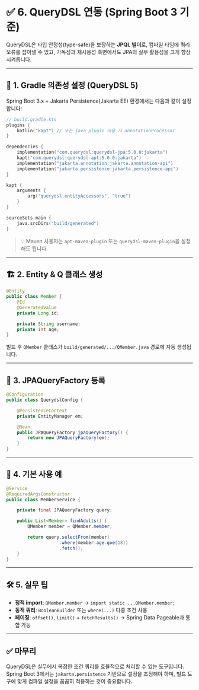 # ✅ 6. QueryDSL 연동 (Spring Boot 3 기준)

QueryDSL은 타입 안정성(type-safe)을 보장하는 **JPQL 빌더**로, 컴파일 타임에 쿼리 오류를 잡아낼 수 있고, 가독성과 재사용성 측면에서도 JPA의 실무 활용성을 크게 향상시켜줍니다.

---

## 🔧 1. Gradle 의존성 설정 (QueryDSL 5)

Spring Boot 3.x + Jakarta Persistence(Jakarta EE) 환경에서는 다음과 같이 설정합니다:

```kotlin
// build.gradle.kts
plugins {
    kotlin("kapt") // 또는 java plugin 사용 시 annotationProcessor
}

dependencies {
    implementation("com.querydsl:querydsl-jpa:5.0.0:jakarta")
    kapt("com.querydsl:querydsl-apt:5.0.0:jakarta")
    implementation("jakarta.annotation:jakarta.annotation-api")
    implementation("jakarta.persistence:jakarta.persistence-api")
}

kapt {
    arguments {
        arg("querydsl.entityAccessors", "true")
    }
}

sourceSets.main {
    java.srcDirs("build/generated")
}
```

> 💡 Maven 사용자는 `apt-maven-plugin` 또는 `querydsl-maven-plugin`을 설정해도 됩니다.

---

## 🏗️ 2. Entity & Q 클래스 생성

```java
@Entity
public class Member {
    @Id
    @GeneratedValue
    private Long id;

    private String username;
    private int age;
}
```

빌드 후 `QMember` 클래스가 `build/generated/.../QMember.java` 경로에 자동 생성됩니다.

---

## 🧰 3. JPAQueryFactory 등록

```java
@Configuration
public class QuerydslConfig {

    @PersistenceContext
    private EntityManager em;

    @Bean
    public JPAQueryFactory jpaQueryFactory() {
        return new JPAQueryFactory(em);
    }
}
```

---

## 🧪 4. 기본 사용 예

```java
@Service
@RequiredArgsConstructor
public class MemberService {

    private final JPAQueryFactory query;

    public List<Member> findAdults() {
        QMember member = QMember.member;

        return query.selectFrom(member)
                    .where(member.age.goe(18))
                    .fetch();
    }
}
```

---

## 🛠️ 5. 실무 팁

* **정적 import**: `QMember.member` → `import static ...QMember.member;`
* **동적 쿼리**: `BooleanBuilder` 또는 `where(...)` 다중 조건 사용
* **페이징**: `offset()`, `limit()` + `fetchResults()` → Spring Data Pageable과 통합 가능

---

## ✅ 마무리

QueryDSL은 실무에서 복잡한 조건 쿼리를 효율적으로 처리할 수 있는 도구입니다.
Spring Boot 3에서는 `jakarta.persistence` 기반으로 설정을 조정해야 하며, 빌드 도구에 맞게 컴파일 설정을 꼼꼼히 적용하는 것이 중요합니다.
